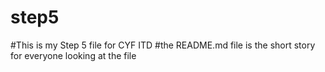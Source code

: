 # step5
#This is my Step 5 file for CYF ITD
#the README.md file is the short story for everyone looking at the file
